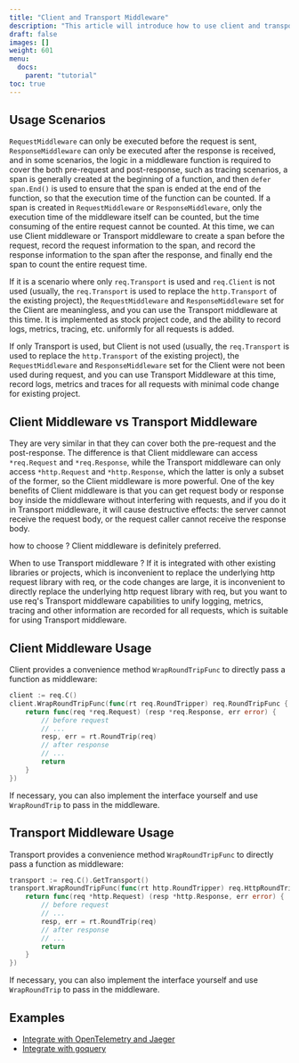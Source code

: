 ```yaml
---
title: "Client and Transport Middleware"
description: "This article will introduce how to use client and transport middleware."
draft: false
images: []
weight: 601
menu:
  docs:
    parent: "tutorial"
toc: true
---
```


## Usage Scenarios

`RequestMiddleware` can only be executed before the request is sent, `ResponseMiddleware` can only be executed after the response is received, and in some scenarios, the logic in a middleware function is required to cover the both pre-request and post-response, such as tracing scenarios, a span is generally created at the beginning of a function, and then `defer span.End()` is used to ensure that the span is ended at the end of the function, so that the execution time of the function can be counted. If a span is created in `RequestMiddleware` or `ResponseMiddleware`, only the execution time of the middleware itself can be counted, but the time consuming of the entire request cannot be counted. At this time, we can use Client middleware or Transport middleware to create a span before the request, record the request information to the span, and record the response information to the span after the response, and finally end the span to count the entire request time.

If it is a scenario where only `req.Transport` is used and `req.Client` is not used (usually, the `req.Transport` is used to replace the `http.Transport` of the existing project), the `RequestMiddleware` and `ResponseMiddleware` set for the Client are meaningless, and you can use the Transport middleware at this time. It is implemented as stock project code, and the ability to record logs, metrics, tracing, etc. uniformly for all requests is added.

If only Transport is used, but Client is not used (usually, the `req.Transport` is used to replace the `http.Transport` of the existing project), the `RequestMiddleware` and `ResponseMiddleware` set for the Client were not been used during request, and you can use Transport Middleware at this time, record logs, metrics and traces for all requests with minimal code change for existing project.

## Client Middleware vs Transport Middleware

They are very similar in that they can cover both the pre-request and the post-response. The difference is that Client middleware can access `*req.Request` and `*req.Response`, while the Transport middleware can only access `*http.Request` and `*http.Response`, which the latter is only a subset of the former, so the Client middleware is more powerful. One of the key benefits of Client middleware is that you can get request body or response boy inside the middleware without interfering with requests, and if you do it in Transport middleware, it will cause destructive effects: the server cannot receive the request body, or the request caller cannot receive the response body.

how to choose ? Client middleware is definitely preferred.

When to use Transport middleware ? If it is integrated with other existing libraries or projects, which is inconvenient to replace the underlying http request library with req, or the code changes are large, it is inconvenient to directly replace the underlying http request library with req, but you want to use req's Transport middleware capabilities to unify logging, metrics, tracing and other information are recorded for all requests, which is suitable for using Transport middleware.

## Client Middleware Usage

Client provides a convenience method `WrapRoundTripFunc` to directly pass a function as middleware:

```go
client := req.C()
client.WrapRoundTripFunc(func(rt req.RoundTripper) req.RoundTripFunc {
	return func(req *req.Request) (resp *req.Response, err error) {
		// before request
		// ...
		resp, err = rt.RoundTrip(req)
		// after response
		// ...
		return
	}
})
```

If necessary, you can also implement the interface yourself and use `WrapRoundTrip` to pass in the middleware.

## Transport Middleware Usage

Transport provides a convenience method `WrapRoundTripFunc` to directly pass a function as middleware:

```go
transport := req.C().GetTransport()
transport.WrapRoundTripFunc(func(rt http.RoundTripper) req.HttpRoundTripFunc {
	return func(req *http.Request) (resp *http.Response, err error) {
		// before request
		// ...
		resp, err = rt.RoundTrip(req)
		// after response
		// ...
		return
	}
})
```

If necessary, you can also implement the interface yourself and use `WrapRoundTrip` to pass in the middleware.

## Examples

* [Integrate with OpenTelemetry and Jaeger](../../examples/integrate-opentelemetry-and-jaeger/)
* [Integrate with goquery](../../examples/integrate-with-goquery/)

